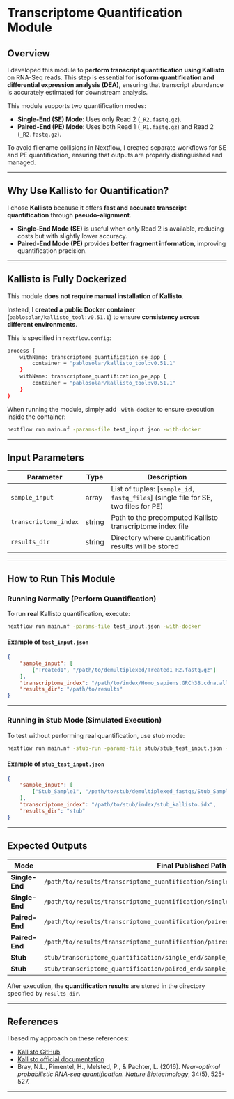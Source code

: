 # **Transcriptome Quantification Module**

## **Overview**

I developed this module to **perform transcript quantification using Kallisto** on RNA-Seq reads. This step is essential for **isoform quantification and differential expression analysis (DEA)**, ensuring that transcript abundance is accurately estimated for downstream analysis.

This module supports two quantification modes:
- **Single-End (SE) Mode**: Uses only Read 2 (`_R2.fastq.gz`).
- **Paired-End (PE) Mode**: Uses both Read 1 (`_R1.fastq.gz`) and Read 2 (`_R2.fastq.gz`).

To avoid filename collisions in Nextflow, I created separate workflows for SE and PE quantification, ensuring that outputs are properly distinguished and managed.

---

## **Why Use Kallisto for Quantification?**
I chose **Kallisto** because it offers **fast and accurate transcript quantification** through **pseudo-alignment**.

- **Single-End Mode (SE)** is useful when only Read 2 is available, reducing costs but with slightly lower accuracy.
- **Paired-End Mode (PE)** provides **better fragment information**, improving quantification precision.

---

## **Kallisto is Fully Dockerized**
This module **does not require manual installation of Kallisto**.

Instead, **I created a public Docker container** (`pablosolar/kallisto_tool:v0.51.1`) to ensure **consistency across different environments**.

This is specified in `nextflow.config`:

```bash
process {
    withName: transcriptome_quantification_se_app {
        container = "pablosolar/kallisto_tool:v0.51.1"
    }
    withName: transcriptome_quantification_pe_app {
        container = "pablosolar/kallisto_tool:v0.51.1"
    }
}
```

When running the module, simply add `-with-docker` to ensure execution inside the container:

```bash
nextflow run main.nf -params-file test_input.json -with-docker
```

---

## **Input Parameters**

| Parameter                | Type   | Description                                                   |
|--------------------------|--------|---------------------------------------------------------------|
| `sample_input`           | array  | List of tuples: [`sample_id, fastq_files`] (single file for SE, two files for PE) |
| `transcriptome_index`    | string | Path to the precomputed Kallisto transcriptome index file     |
| `results_dir`            | string | Directory where quantification results will be stored         |

---

## **How to Run This Module**

### **Running Normally (Perform Quantification)**
To run **real** Kallisto quantification, execute:

```bash
nextflow run main.nf -params-file test_input.json -with-docker
```

#### **Example of `test_input.json`**
```json
{
    "sample_input": [
        ["Treated1", "/path/to/demultiplexed/Treated1_R2.fastq.gz"]
    ],
    "transcriptome_index": "/path/to/index/Homo_sapiens.GRCh38.cdna.all.idx",
    "results_dir": "/path/to/results"
}
```

---

### **Running in Stub Mode (Simulated Execution)**
To test without performing real quantification, use stub mode:

```bash
nextflow run main.nf -stub-run -params-file stub/stub_test_input.json -with-docker
```

#### **Example of `stub_test_input.json`**
```json
{
    "sample_input": [
        ["Stub_Sample1", "/path/to/stub/demultiplexed_fastqs/Stub_Sample1_R2.fastq.gz"]
    ],
    "transcriptome_index": "/path/to/stub/index/stub_kallisto.idx",
    "results_dir": "stub"
}
```

---

## **Expected Outputs**

| Mode          | Final Published Path                                                      |
|--------------|-------------------------------------------------------------------------|
| **Single-End** | `/path/to/results/transcriptome_quantification/single_end/sample_id_se_abundance.tsv` |
| **Single-End** | `/path/to/results/transcriptome_quantification/single_end/sample_id_se_abundance.h5`  |
| **Paired-End** | `/path/to/results/transcriptome_quantification/paired_end/sample_id_pe_abundance.tsv` |
| **Paired-End** | `/path/to/results/transcriptome_quantification/paired_end/sample_id_pe_abundance.h5`  |
| **Stub**      | `stub/transcriptome_quantification/single_end/sample_id_se_abundance.tsv`    |
| **Stub**      | `stub/transcriptome_quantification/paired_end/sample_id_pe_abundance.h5`     |

After execution, the **quantification results** are stored in the directory specified by `results_dir`.

---

## **References**
I based my approach on these references:
- [Kallisto GitHub](https://github.com/pachterlab/kallisto)  
- [Kallisto official documentation](https://pachterlab.github.io/kallisto/)
- Bray, N.L., Pimentel, H., Melsted, P., & Pachter, L. (2016). *Near-optimal probabilistic RNA-seq quantification.* *Nature Biotechnology*, 34(5), 525-527.
---
